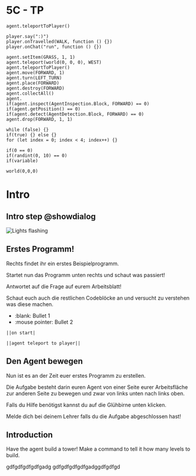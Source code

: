 # 5C - TP
<!-- block combinations that will show up by default in their workspace -->
```template
agent.teleportToPlayer()
```

<!-- blocks you want available to players, based on js code -->
```blocks
player.say(":)")
player.onTravelled(WALK, function () {})
player.onChat("run", function () {})

agent.setItem(GRASS, 1, 1)
agent.teleport(world(0, 0, 0), WEST)
agent.teleportToPlayer()
agent.move(FORWARD, 1)
agent.turn(LEFT_TURN)
agent.place(FORWARD)
agent.destroy(FORWARD)
agent.collectAll()
agent.
if(agent.inspect(AgentInspection.Block, FORWARD) == 0)
if(agent.getPosition() == 0)
if(agent.detect(AgentDetection.Block, FORWARD) == 0)
agent.drop(FORWARD, 1, 1)

while (false) {}
if(true) {} else {}
for (let index = 0; index < 4; index++) {}

if(0 == 0)
if(randint(0, 10) == 0)
if(variable)

world(0,0,0)

```

# Intro

## Intro step @showdialog

![Lights flashing](/static/tutorials/light-blaster/flashing-lights.gif)

## Erstes  Programm!

Rechts findet ihr ein erstes Beispielprogramm.

Startet nun das Programm unten rechts und schaut was passiert!

Antwortet auf die Frage auf eurem Arbeitsblatt!

Schaut euch auch die restlichen Codeblöcke an und versucht zu verstehen was diese machen.


  - :blank: Bullet 1
  - :mouse pointer: Bullet 2

``||on start|``

``||agent teleport to player||``


## Den Agent bewegen

Nun ist es an der Zeit euer erstes Programm zu erstellen.

Die Aufgabe besteht darin euren Agent von einer Seite eurer 
Arbeitsfläche zur anderen Seite zu bewegen und zwar von links unten nach links oben.

Falls du Hilfe benötigst kannst du auf die Glühbirne unten klicken.

Melde dich bei deinem Lehrer falls du die Aufgabe abgeschlossen hast!

## Introduction 

Have the agent build a tower! Make a command to tell it how many levels to build.

gdfgdfgdfgdfgadg
gdfgdfgdfgdfgadggdfgdfgd



